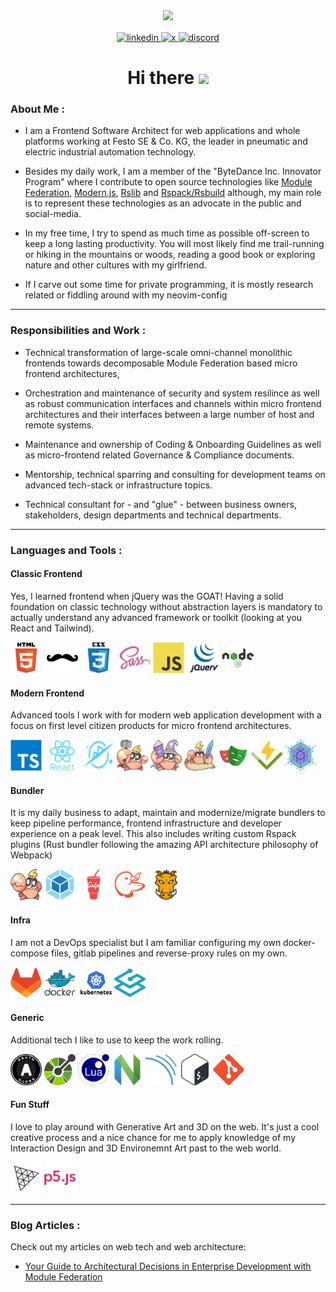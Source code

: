 <div id="header" align="center" style="margin-bottom:1rem">
  <img src="https://media0.giphy.com/media/v1.Y2lkPTc5MGI3NjExaHI3MzJhZDJleGc2anhmYzdrYWVvNXFzZzI3YWlsd2JiMXVsMGR0ZiZlcD12MV9pbnRlcm5hbF9naWZfYnlfaWQmY3Q9Zw/CrFLL3CnRpw5ddlBMm/giphy.gif" width="120"/>
</div>

<div id="badges" align="center" style="margin-bottom:1rem">
<a href="https://de.linkedin.com/in/yannik-peschke-a48012108">
<img src="https://img.shields.io/badge/linkedin-%230077B5.svg?style=for-the-badge&logo=linkedin&logoColor=white" alt="linkedin">
</a>
<a href="https://x.com/_yanpes">
<img src="https://img.shields.io/badge/X-%23000000.svg?style=for-the-badge&logo=X&logoColor=white" alt="x">
</a>
<a href="https://discordapp.com/users/rettichmann">
<img src="https://img.shields.io/badge/Discord-%235865F2.svg?style=for-the-badge&logo=discord&logoColor=white" alt="discord">
</a>
</div>

<h1 align="center">
  Hi there
  <img src="https://media.giphy.com/media/hvRJCLFzcasrR4ia7z/giphy.gif" width="30px"/>
</h1>


### About Me :

* I am a Frontend Software Architect for web applications and whole platforms working at Festo SE & Co. KG, the leader in pneumatic and electric industrial automation technology.

* Besides my daily work, I am a member of the "ByteDance Inc. Innovator Program" where I contribute to open source technologies like [Module Federation](https://module-federation.io/index.html), [Modern.js](https://modernjs.dev/en/index.html), [Rslib](https://lib.rsbuild.dev/index) and [Rspack/Rsbuild](https://rspack.dev/) although, my main role is to represent these technologies as an advocate in the public and social-media.

* In my free time, I try to spend as much time as possible off-screen to keep a long lasting productivity. You will most likely find me trail-running or hiking in the mountains or woods, reading a good book or exploring nature and other cultures with my girlfriend.

* If I carve out some time for private programming, it is mostly research related or fiddling around with my neovim-config

---

### Responsibilities and Work :

* Technical transformation of large-scale omni-channel monolithic frontends towards decomposable Module Federation based micro frontend architectures,

* Orchestration and maintenance of security and system resilince as well as robust communication interfaces and channels within micro frontend architectures and their interfaces between a large number of host and remote systems. 

* Maintenance and ownership of Coding & Onboarding Guidelines as well as micro-frontend related Governance & Compliance documents.

* Mentorship, technical sparring and consulting for development teams on advanced tech-stack or infrastructure topics.

* Technical consultant for - and "glue" - between business owners, stakeholders, design departments and technical departments.

---

### Languages and Tools :

#### Classic Frontend 
Yes, I learned frontend when jQuery was the GOAT! Having a solid foundation on classic technology without abstraction layers is mandatory to actually understand any advanced framework or toolkit (looking at you React and Tailwind).  
<div>
<img src="https://raw.githubusercontent.com/devicons/devicon/ca28c779441053191ff11710fe24a9e6c23690d6/icons/html5/html5-original-wordmark.svg" title="HTML5" alt="HTML5" width="50" height="50"/>&nbsp;
<img src="https://raw.githubusercontent.com/devicons/devicon/ca28c779441053191ff11710fe24a9e6c23690d6/icons/handlebars/handlebars-original.svg" title="Handlebars"  alt="Handlebars" width="50" height="50"/>&nbsp;
<img src="https://raw.githubusercontent.com/devicons/devicon/ca28c779441053191ff11710fe24a9e6c23690d6/icons/css3/css3-original-wordmark.svg" title="CSS3" alt="CSS3" width="50" height="50"/>&nbsp;
<img src="https://raw.githubusercontent.com/devicons/devicon/ca28c779441053191ff11710fe24a9e6c23690d6/icons/sass/sass-original.svg" title="Sass" alt="Sass" width="50" height="50"/>
<img src="https://raw.githubusercontent.com/devicons/devicon/ca28c779441053191ff11710fe24a9e6c23690d6/icons/javascript/javascript-original.svg" title="Javascript" alt="Javascript" width="50" height="50"/>&nbsp;
<img src="https://raw.githubusercontent.com/devicons/devicon/ca28c779441053191ff11710fe24a9e6c23690d6/icons/jquery/jquery-original-wordmark.svg" title="jQuery" alt="jQuery" width="50" height="50"/>
<img src="https://raw.githubusercontent.com/devicons/devicon/ca28c779441053191ff11710fe24a9e6c23690d6/icons/nodejs/nodejs-original-wordmark.svg" title="NodeJs" alt="NodeJs" width="50" height="50"/>
</div>

#### Modern Frontend
Advanced tools I work with for modern web application development with a focus on first level citizen products for micro frontend architectures.
<div>
<img src="https://raw.githubusercontent.com/devicons/devicon/ca28c779441053191ff11710fe24a9e6c23690d6/icons/typescript/typescript-original.svg" title="Java" alt="Typescript" width="50" height="50"/>&nbsp;
<img src="https://raw.githubusercontent.com/devicons/devicon/ca28c779441053191ff11710fe24a9e6c23690d6/icons/react/react-original-wordmark.svg" title="React" alt="React" width="50" height="50"/>&nbsp;
<img src="assets/modernjs-logo.svg" title="ModernJs" alt="ModernJs" width="50" height="50"/>
<img src="assets/rsbuild-logo.svg" title="Rsbuild" alt="Rsbuild" width="50" height="50"/>
<img src="assets/rslib-logo.svg" title="Rsib" alt="Rslib" width="50" height="50"/>
<img src="assets/rspress-logo.svg" title="Rspress" alt="Rspress" width="50" height="50"/>
<img src="https://raw.githubusercontent.com/devicons/devicon/ca28c779441053191ff11710fe24a9e6c23690d6/icons/playwright/playwright-original.svg" title="Playwrite" alt="Playwrite" width="50" height="50"/>
<img src="https://raw.githubusercontent.com/devicons/devicon/ca28c779441053191ff11710fe24a9e6c23690d6/icons/vitest/vitest-original.svg" title="Vitest" alt="Vitest" width="50" height="50"/>
<img src="assets/module-federation-logo.svg" title="ModuleFederation" alt="ModuleFederation" width="50" height="50"/>
</div>

#### Bundler
It is my daily business to adapt, maintain and modernize/migrate bundlers to keep pipeline performance, frontend infrastructure and developer experience on a peak level. This also includes writing custom Rspack plugins (Rust bundler following the amazing API architecture philosophy of Webpack)
<div>
<img src="assets/rspack-logo.svg" title="Rspack" alt="Rspack" width="50" height="50"/>
<img src="https://raw.githubusercontent.com/devicons/devicon/ca28c779441053191ff11710fe24a9e6c23690d6/icons/webpack/webpack-original.svg" title="Webpack" alt="Webpack" width="50" height="50"/>
<img src="https://raw.githubusercontent.com/devicons/devicon/ca28c779441053191ff11710fe24a9e6c23690d6/icons/gulp/gulp-plain.svg" title="Gulp"  alt="Gulp" width="50" height="50"/>&nbsp;
<img src="https://raw.githubusercontent.com/devicons/devicon/ca28c779441053191ff11710fe24a9e6c23690d6/icons/bower/bower-line.svg" title="Bower"  alt="Bower" width="50" height="50"/>&nbsp;
<img src="https://raw.githubusercontent.com/devicons/devicon/ca28c779441053191ff11710fe24a9e6c23690d6/icons/grunt/grunt-original.svg" title="Grunt"  alt="Grunt" width="50" height="50"/>&nbsp;
</div>

#### Infra
I am not a DevOps specialist but I am familiar configuring my own docker-compose files, gitlab pipelines and reverse-proxy rules on my own.
<div>
<img src="https://raw.githubusercontent.com/devicons/devicon/ca28c779441053191ff11710fe24a9e6c23690d6/icons/gitlab/gitlab-original.svg" title="Gitlab" alt="Gitlab" width="50" height="50"/>
<img src="https://raw.githubusercontent.com/devicons/devicon/ca28c779441053191ff11710fe24a9e6c23690d6/icons/docker/docker-original-wordmark.svg" title="Docker" alt="Docker" width="50" height="50"/>&nbsp;
<img src="https://raw.githubusercontent.com/devicons/devicon/ca28c779441053191ff11710fe24a9e6c23690d6/icons/kubernetes/kubernetes-original-wordmark.svg" title="Kubernetes" alt="Kubernetes" width="50" height="50"/>
<img src="https://raw.githubusercontent.com/devicons/devicon/ca28c779441053191ff11710fe24a9e6c23690d6/icons/traefikproxy/traefikproxy-original.svg" title="Traefik" alt="Traefik" width="50" height="50"/>
</div>

#### Generic
Additional tech I like to use to keep the work rolling.
<div>
<img src="https://raw.githubusercontent.com/devicons/devicon/ca28c779441053191ff11710fe24a9e6c23690d6/icons/oauth/oauth-original.svg" title="OAuth" alt="OAuth" width="50" height="50"/>
<img src="https://raw.githubusercontent.com/devicons/devicon/ca28c779441053191ff11710fe24a9e6c23690d6/icons/openapi/openapi-original.svg" title="OpenApi" alt="OpenApi" width="50" height="50"/>
<img src="https://raw.githubusercontent.com/devicons/devicon/ca28c779441053191ff11710fe24a9e6c23690d6/icons/lua/lua-original.svg" title="Lua" alt="Lua" width="50" height="50"/>
<img src="https://raw.githubusercontent.com/devicons/devicon/ca28c779441053191ff11710fe24a9e6c23690d6/icons/neovim/neovim-original.svg" title="Neovim" alt="Neovim" width="50" height="50"/>
<img src="https://raw.githubusercontent.com/devicons/devicon/ca28c779441053191ff11710fe24a9e6c23690d6/icons/sonarqube/sonarqube-original.svg" title="SonarQube" alt="SonarQube" width="50" height="50"/>
<img src="https://raw.githubusercontent.com/devicons/devicon/ca28c779441053191ff11710fe24a9e6c23690d6/icons/bash/bash-original.svg" title="Bash" alt="Bash" width="50" height="50"/>
<img src="https://raw.githubusercontent.com/devicons/devicon/ca28c779441053191ff11710fe24a9e6c23690d6/icons/git/git-original.svg" title="Git" alt="Git" width="50" height="50"/>
</div>

#### Fun Stuff
I love to play around with Generative Art and 3D on the web. It's just a cool creative process and a nice chance for me to apply knowledge of my Interaction Design and 3D Environemnt Art past to the web world. 
<div>
<img src="https://raw.githubusercontent.com/devicons/devicon/ca28c779441053191ff11710fe24a9e6c23690d6/icons/threejs/threejs-original.svg" title="ThreeJs" alt="ThreeJs" width="50" height="50"/>
<img src="https://raw.githubusercontent.com/devicons/devicon/ca28c779441053191ff11710fe24a9e6c23690d6/icons/p5js/p5js-original.svg" title="p5js" alt="p5js" width="50" height="50"/>
</div>

---

###  Blog Articles :
Check out my articles on web tech and web architecture:
* [Your Guide to Architectural Decisions in Enterprise Development with Module Federation](https://github-readme-stats.vercel.app/api/top-langs/?username=your-github-username&layout=compact&theme=vision-friendly-dark)
